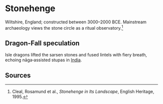 # Stonehenge

Wiltshire, England; constructed between 3000–2000 BCE. Mainstream archaeology views the stone circle as a ritual observatory.[^1]

## Dragon-Fall speculation
Isle dragons lifted the sarsen stones and fused lintels with fiery breath, echoing nāga‑assisted stupas in [India](../India/Historical-Timeline/README.md).

## Sources
[^1]: Cleal, Rosamund et al., *Stonehenge in Its Landscape*, English Heritage, 1995.
[^2]: Hutton, Ronald, *Pagan Britain*, Yale University Press, 2014.
